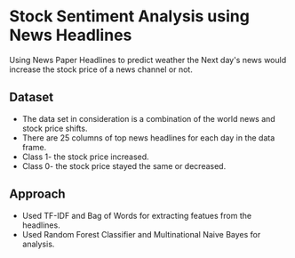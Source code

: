 # Stock Sentiment Analysis using News Headlines
Using News Paper Headlines to predict weather the Next day's news would increase the stock price of a news channel or not.

## Dataset
- The data set in consideration is a combination of the world news and stock price shifts.
- There are 25 columns of top news headlines for each day in the data frame.
- Class 1- the stock price increased.
- Class 0- the stock price stayed the same or decreased.

## Approach
- Used TF-IDF and Bag of Words for extracting featues from the headlines.
- Used Random Forest Classifier and Multinational Naive Bayes for analysis.
